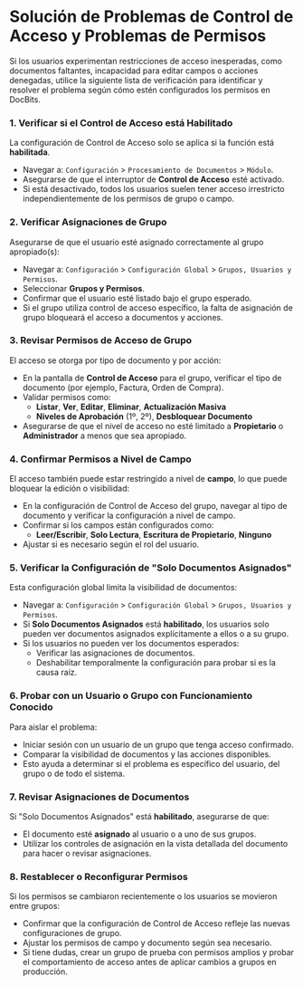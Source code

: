 # Solución de Problemas de Control de Acceso y Problemas de Permisos

Si los usuarios experimentan restricciones de acceso inesperadas, como documentos faltantes, incapacidad para editar campos o acciones denegadas, utilice la siguiente lista de verificación para identificar y resolver el problema según cómo estén configurados los permisos en DocBits.

### 1. Verificar si el Control de Acceso está Habilitado

La configuración de Control de Acceso solo se aplica si la función está **habilitada**.

* Navegar a: `Configuración` > `Procesamiento de Documentos` > `Módulo`.
* Asegurarse de que el interruptor de **Control de Acceso** esté activado.
* Si está desactivado, todos los usuarios suelen tener acceso irrestricto independientemente de los permisos de grupo o campo.

### 2. Verificar Asignaciones de Grupo

Asegurarse de que el usuario esté asignado correctamente al grupo apropiado(s):

* Navegar a: `Configuración` > `Configuración Global` > `Grupos, Usuarios y Permisos`.
* Seleccionar **Grupos y Permisos**.
* Confirmar que el usuario esté listado bajo el grupo esperado.
* Si el grupo utiliza control de acceso específico, la falta de asignación de grupo bloqueará el acceso a documentos y acciones.

### 3. Revisar Permisos de Acceso de Grupo

El acceso se otorga por tipo de documento y por acción:

* En la pantalla de **Control de Acceso** para el grupo, verificar el tipo de documento (por ejemplo, Factura, Orden de Compra).
* Validar permisos como:
  * **Listar**, **Ver**, **Editar**, **Eliminar**, **Actualización Masiva**
  * **Niveles de Aprobación** (1º, 2º), **Desbloquear Documento**
* Asegurarse de que el nivel de acceso no esté limitado a **Propietario** o **Administrador** a menos que sea apropiado.

### 4. Confirmar Permisos a Nivel de Campo

El acceso también puede estar restringido a nivel de **campo**, lo que puede bloquear la edición o visibilidad:

* En la configuración de Control de Acceso del grupo, navegar al tipo de documento y verificar la configuración a nivel de campo.
* Confirmar si los campos están configurados como:
  * **Leer/Escribir**, **Solo Lectura**, **Escritura de Propietario**, **Ninguno**
* Ajustar si es necesario según el rol del usuario.

### 5. Verificar la Configuración de "Solo Documentos Asignados"

Esta configuración global limita la visibilidad de documentos:

* Navegar a: `Configuración` > `Configuración Global` > `Grupos, Usuarios y Permisos`.
* Si **Solo Documentos Asignados** está **habilitado**, los usuarios solo pueden ver documentos asignados explícitamente a ellos o a su grupo.
* Si los usuarios no pueden ver los documentos esperados:
  * Verificar las asignaciones de documentos.
  * Deshabilitar temporalmente la configuración para probar si es la causa raíz.

### 6. Probar con un Usuario o Grupo con Funcionamiento Conocido

Para aislar el problema:

* Iniciar sesión con un usuario de un grupo que tenga acceso confirmado.
* Comparar la visibilidad de documentos y las acciones disponibles.
* Esto ayuda a determinar si el problema es específico del usuario, del grupo o de todo el sistema.

### 7. Revisar Asignaciones de Documentos

Si "Solo Documentos Asignados" está **habilitado**, asegurarse de que:

* El documento esté **asignado** al usuario o a uno de sus grupos.
* Utilizar los controles de asignación en la vista detallada del documento para hacer o revisar asignaciones.

### 8. Restablecer o Reconfigurar Permisos

Si los permisos se cambiaron recientemente o los usuarios se movieron entre grupos:

* Confirmar que la configuración de Control de Acceso refleje las nuevas configuraciones de grupo.
* Ajustar los permisos de campo y documento según sea necesario.
* Si tiene dudas, crear un grupo de prueba con permisos amplios y probar el comportamiento de acceso antes de aplicar cambios a grupos en producción.
